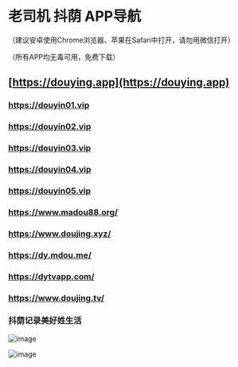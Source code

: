 # 老司机 抖荫 APP导航
（建议安卓使用Chrome浏览器、苹果在Safari中打开，请勿用微信打开） 

（所有APP均无毒可用，免费下载）

## [https://douying.app](https://douying.app)
### https://douyin01.vip
### https://douyin02.vip
### https://douyin03.vip
### https://douyin04.vip
### https://douyin05.vip
### https://www.madou88.org/
### https://www.doujing.xyz/
### https://dy.mdou.me/
### https://dytvapp.com/
### https://www.doujing.tv/

### 抖荫记录美好姓生活
![image](https://user-images.githubusercontent.com/107183335/172826682-a4f23931-ccf4-479d-bd08-12e1d75e99a9.png)

![image](https://user-images.githubusercontent.com/107183335/172828434-d3c9d661-b3fd-432f-acc8-382048f6b88a.png)
